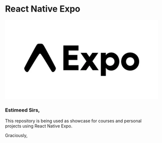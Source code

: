 # React Native Expo

![Expo](expo_logo.png)

### Estimeed Sirs,

This repository is being used as showcase for courses and personal projects using React Native Expo.

Graciously,
